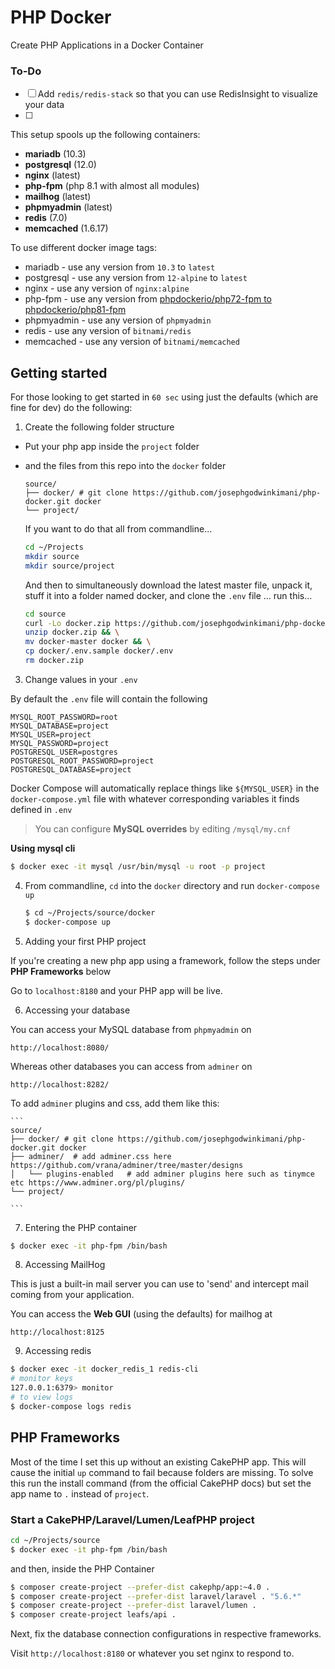 # PHP Docker

Create PHP Applications in a Docker Container

### To-Do

- [ ] Add `redis/redis-stack` so that you can use RedisInsight to visualize your data
- [ ] 

This setup spools up the following containers:

* **mariadb** (10.3)
* **postgresql** (12.0)
* **nginx**   (latest)
* **php-fpm** (php 8.1 with almost all modules)
* **mailhog** (latest)
* **phpmyadmin** (latest)
* **redis** (7.0)
* **memcached** (1.6.17)

To use different docker image tags:

* mariadb - use any version from `10.3` to `latest`
* postgresql - use any version from `12-alpine` to `latest`
* nginx - use any version of `nginx:alpine`
* php-fpm - use any version from [phpdockerio/php72-fpm to phpdockerio/php81-fpm](https://hub.docker.com/r/phpdockerio/php)
* phpmyadmin - use any version of `phpmyadmin`
* redis - use any version of `bitnami/redis`
* memcached - use any version of `bitnami/memcached`

## Getting started

For those looking to get started in `60 sec` using just the defaults (which are fine for dev) do the following:

1. Create the following folder structure
 * Put your php app inside the `project` folder 
 * and the files from this repo into the `docker` folder

	```
	source/
	├── docker/ # git clone https://github.com/josephgodwinkimani/php-docker.git docker
	└── project/

	```

	If you want to do that all from commandline...

	```bash
    cd ~/Projects
    mkdir source
    mkdir source/project
	```

	And then to simultaneously download the latest master file, unpack it, stuff it into a folder named docker, and clone the `.env` file ... run this...

	```bash
    cd source
    curl -Lo docker.zip https://github.com/josephgodwinkimani/php-docker/archive/master.zip && \
    unzip docker.zip && \
    mv docker-master docker && \
    cp docker/.env.sample docker/.env
    rm docker.zip
	```
3. Change values in your `.env`

By default the `.env` file will contain the following

```
MYSQL_ROOT_PASSWORD=root
MYSQL_DATABASE=project
MYSQL_USER=project
MYSQL_PASSWORD=project
POSTGRESQL_USER=postgres
POSTGRESQL_ROOT_PASSWORD=project
POSTGRESQL_DATABASE=project
```

Docker Compose will automatically replace things like `${MYSQL_USER}` in the `docker-compose.yml` file with whatever corresponding variables it finds defined in `.env`

> You can configure **MySQL overrides** by editing `/mysql/my.cnf`

**Using mysql cli**

```bash
$ docker exec -it mysql /usr/bin/mysql -u root -p project
```

4. From commandline, `cd` into the `docker` directory and run `docker-compose up`

	```bash
	$ cd ~/Projects/source/docker
	$ docker-compose up
	```

5. Adding your first PHP project

If you're creating a new php app using a framework, follow the steps under **PHP Frameworks** below

Go to `localhost:8180` and your PHP app will be live.


6. Accessing your database

You can access your MySQL database from `phpmyadmin` on

`http://localhost:8080/`

Whereas other databases you can access from `adminer` on

`http://localhost:8282/`

To add `adminer` plugins and css, add them like this:

	```
	source/
	├── docker/ # git clone https://github.com/josephgodwinkimani/php-docker.git docker
	├── adminer/  # add adminer.css here https://github.com/vrana/adminer/tree/master/designs
	│   └── plugins-enabled   # add adminer plugins here such as tinymce etc https://www.adminer.org/pl/plugins/
	└── project/

	```

7. Entering the PHP container

```bash
$ docker exec -it php-fpm /bin/bash
```

8. Accessing MailHog

This is just a built-in mail server you can use to 'send' and intercept mail coming from your application.

You can access the **Web GUI** (using the defaults) for mailhog at

`http://localhost:8125`

9. Accessing redis

```bash
$ docker exec -it docker_redis_1 redis-cli
# monitor keys
127.0.0.1:6379> monitor
# to view logs
$ docker-compose logs redis
```


## PHP Frameworks

Most of the time I set this up without an existing CakePHP app. This will cause the initial `up` command to fail because folders are missing. To solve this run the install command (from the official CakePHP docs) but set the app name to `.` instead of `project`.

### Start a CakePHP/Laravel/Lumen/LeafPHP project

```bash
cd ~/Projects/source
$ docker exec -it php-fpm /bin/bash
```
and then, inside the PHP Container

```bash
$ composer create-project --prefer-dist cakephp/app:~4.0 . 
$ composer create-project --prefer-dist laravel/laravel . "5.6.*"
$ composer create-project --prefer-dist laravel/lumen .
$ composer create-project leafs/api .
```
Next, fix the database connection configurations in respective frameworks.

Visit `http://localhost:8180` or whatever you set nginx to respond to.

